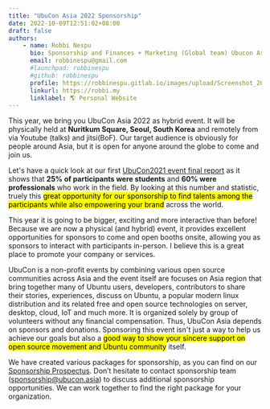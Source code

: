 ```yaml
---
title: "UbuCon Asia 2022 Sponsorship"
date: 2022-10-09T12:51:02+08:00
draft: false
authors:
    - name: Robbi Nespu
      bio: Sponsorship and Finances + Marketing (Global team) Ubucon Asia 2022
      email: robbinespu@gmail.com
      #launchpad: robbinespu
      #github: robbinespu
      profile: https://robbinespu.gitlab.io/images/upload/Screenshot_20210816_124946.png
      linkurl: https://robbi.my
      linklabel: 🌎 Personal Website
---
```


This year, we bring you UbuCon Asia 2022 as hybrid event. It will be physically held at **Nuritkum Square, Seoul, South Korea** and remotely from via Youtube (talks) and jitsi(BoF). Our target audience is obviously for people around Asia, but it is open for anyone around the globe to come and join us.

Let's have a quick look at our first [UbuCon2021 event final report](https://2021.ubucon.asia/news/2021-12-01-ubucon-asia-2021-final-report/) as it shows that **25% of participants were students** and **60% were professionals** who work in the field. By looking at this number and statistic, truely this <mark>great opportunity for our sponsorship to find talents among the participants while also empowering your brand</mark> across the world.

This year it is going to be bigger, exciting and more interactive than before! Because we are now a physical (and hybrid) event, it provides excellent opportunities for sponsors to come and open booths onsite, allowing you as sponsors to interact with participants in-person. I believe this is a great place to promote your company or services.

UbuCon is a non-profit events by combining various open source communities across Asia and the event itself are focuses on Asia region that bring together many of Ubuntu users, developers, contributors to share their stories, experiences, discuss on Ubuntu, a popular modern linux distribution and its related free and open source technologies on server, desktop, cloud, IoT and much more. It is organized solely by group of volunteers without any financial compensation. Thus, UbuCon Asia depends on sponsors and donations. Sponsoring this event isn't just a way to help us achieve our goals but also a <mark>good way to show your sincere support on open source movement and Ubuntu community</mark> itself.

We have created various packages for sponsorship, as you can find on our [Sponsorship Prospectus](https://2022.ubucon.asia/become-a-sponsor/uca22_sponsorship_prospectus_en.pdf). Don’t hesitate to contact sponsorship team ([sponsorship@ubucon.asia](mailto:sponsorship@ubucon.asia)) to discuss additional sponsorship opportunities. We can work together to find the right package for your organization.